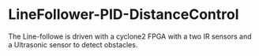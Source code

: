 # LineFollower-PID-DistanceControl

The Line-followe is driven with a cyclone2 FPGA with a two IR sensors and a Ultrasonic sensor to detect obstacles.
